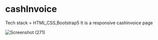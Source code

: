 # cashInvoice
Tech stack = HTML,CSS,Bootstrap5
It is a responsive cashinvoice page


![Screenshot (271)](https://github.com/user-attachments/assets/fed097aa-bc52-4679-a0b5-9059e74bc138)
